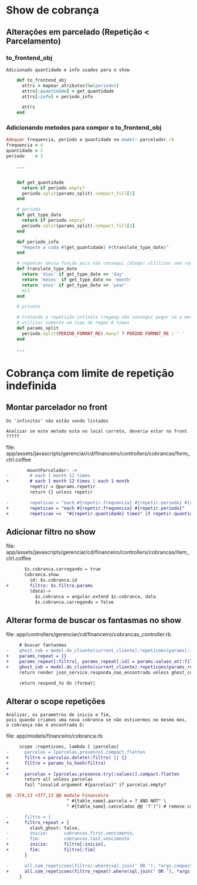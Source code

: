 # Show de cobrança

## Alterações em parcelado (Repetição < Parcelamento)

### to_frontend_obj

```
Adicionado quantidade e info usados para o show
```

```ruby
    def to_frontend_obj
      attrs = mapear_atributos(%w(periodo))
      attrs[:quantidade] = get_quantidade
      attrs[:info] = periodo_info

      attrs
    end
```

### Adicionando metodos para compor o to_frontend_obj

```ruby
Adequar frequencia, periodo e quantidade no model: parcelador.rb
frequencia = 4
quantidade = 2
periodo    = 3
```

```ruby
    ...


    def get_quantidade
      return if periodo.empty?
      periodo.split(params_split).compact_full[1]
    end

    # periodo
    def get_type_date
      return if periodo.empty?
      periodo.split(params_split).compact_full[2]
    end

    def periodo_info
      "Repete a cada #{get_quantidade} #{translate_type_date}"
    end

    # repensar nessa função pois não consegui (diego) ultilizar uma regexp :'(
    def translate_type_date
      return 'dias' if get_type_date == 'day'
      return 'meses' if get_type_date == 'month'
      return 'anos' if get_type_date == 'year'
      nil
    end

    # private

    # tratando a repetição infinita (regexp não consegui pegar só a metade)
    # utilizar somente um tipo de regex 0 times
    def params_split
      periodo.split(PERIOD_FORMAT_RE).many? ? PERIOD_FORMAT_RE : ' '
    end

    ...
```

# Cobrança com limite de repetição indefinida

## Montar parcelador no front

```
Os 'infinitos' não estão sendo listados
```


```
Analizar se este metodo esta no local correto, deveria estar no front ?????
```

file: app/assets/javascripts/gerenciar/cd/financeiro/controllers/cobrancas/form_ctrl.coffee

```diff
        mountParcelador: ->
-        # each 1 month 12 times
+        # each 1 month 12 times | each 1 month
         repetir = @params.repetir
         return {} unless repetir

-        repeticao = "each #{repetir.frequencia} #{repetir.periodo} #{repetir.quantidade} times"
+        repeticao = "each #{repetir.frequencia} #{repetir.periodo}"
+        repeticao <<  "#{repetir.quantidade} times" if repetir.quantidade
```

## Adicionar filtro no show

file: app/assets/javascripts/gerenciar/cd/financeiro/controllers/cobrancas/item_ctrl.coffee

```diff
       $s.cobranca.carregando = true
       Cobranca.show
         id: $s.cobranca.id
+        filtro: $s.filtro.params
         (data)->
           $s.cobranca = angular.extend $s.cobranca, data
           $s.cobranca.carregando = false
```

## Alterar forma de buscar os fantasmas no show

file: app/controllers/gerenciar/cd/financeiro/cobrancas_controller.rb

```diff
     # buscar fantasmas
-    ghost_cob = model.do_cliente(current_cliente).repeticoes(params[:id]).first
+    params_repeat = {}
+    params_repeat[:filtro], params_repeat[:id] = params.values_at(:filtro, :id)
+    ghost_cob = model.do_cliente(current_cliente).repeticoes(params_repeat).first
     return render json_service.responda_nao_encontrado unless ghost_cob

     return respond_to do |format|

```

## Alterar o scope repetições

```
Analizar, os parametros de inicio e fim,
pois quando criamos uma nova cobranca se não estivermos no mesmo mes,
a cobrança não é encontrada D:
```

file: app/models/financeiro/cobranca.rb

```diff
     scope :repeticoes, lambda { |parcelas|
-      parcelas = [parcelas.presence].compact.flatten
+      filtro = parcelas.delete(:filtro) || {}
+      filtro = params_to_hash(filtro)
+
+      parcelas = [parcelas.presence.try(:values)].compact.flatten
       return all unless parcelas
       fail "invalid argument #{parcelas}" if parcelas.empty?

@@ -374,13 +377,13 @@ module Financeiro
                       " #{table_name}.parcela = ? AND NOT" \
                       " #{table_name}.canceladas @@ '?')") # remove canceladas

-      filtro = {
+      filtro_repeat = {
         slash_ghost: false,
-        inicio:      cobrancas.first.vencimento,
-        fim:         cobrancas.last.vencimento
+        inicio:      filtro[:inicio],
+        fim:         filtro[:fim]
       }

-      all.com_repeticoes(filtro).where(sql.join(' OR '), *args.compact.flatten)
+      all.com_repeticoes(filtro_repeat).where(sql.join(' OR '), *args.compact.flatten)
     }
```
